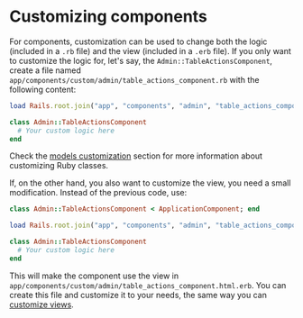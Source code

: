 # Customizing components

For components, customization can be used to change both the logic (included in a `.rb` file) and the view (included in a `.erb` file). If you only want to customize the logic for, let's say, the `Admin::TableActionsComponent`, create a file named `app/components/custom/admin/table_actions_component.rb` with the following content:

```ruby
load Rails.root.join("app", "components", "admin", "table_actions_component.rb")

class Admin::TableActionsComponent
  # Your custom logic here
end
```

Check the [models customization](models.md) section for more information about customizing Ruby classes.

If, on the other hand, you also want to customize the view, you need a small modification. Instead of the previous code, use:

```ruby
class Admin::TableActionsComponent < ApplicationComponent; end

load Rails.root.join("app", "components", "admin", "table_actions_component.rb")

class Admin::TableActionsComponent
  # Your custom logic here
end
```

This will make the component use the view in `app/components/custom/admin/table_actions_component.html.erb`. You can create this file and customize it to your needs, the same way you can [customize views](views.md).
